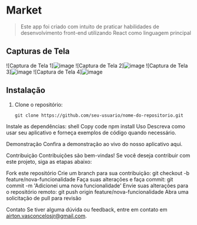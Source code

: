 # Market 

> Este app foi criado com intuito de praticar habilidades de desenvolvimento front-end utilizando React como linguagem principal

## Capturas de Tela

![Captura de Tela 1]![image](https://github.com/airtonvasconcelosjr/market/assets/101413097/9f13deae-01fe-46b8-b393-08916aa903e5)
![Captura de Tela 2]![image](https://github.com/airtonvasconcelosjr/market/assets/101413097/05386994-a242-431c-bdde-f4cff43809a1)
![Captura de Tela 3]![image](https://github.com/airtonvasconcelosjr/market/assets/101413097/3a2bfbb4-a8d2-4134-b943-739006ef1db7)
![Captura de Tela 4]![image](https://github.com/airtonvasconcelosjr/market/assets/101413097/27df8a19-a0d5-49e7-ada1-9f031e5d51d2)


## Instalação

1. Clone o repositório:
   ```shell
   git clone https://github.com/seu-usuario/nome-do-repositorio.git
Instale as dependências:
shell
Copy code
npm install
Uso
Descreva como usar seu aplicativo e forneça exemplos de código quando necessário.

Demonstração
Confira a demonstração ao vivo do nosso aplicativo aqui.

Contribuição
Contribuições são bem-vindas! Se você deseja contribuir com este projeto, siga as etapas abaixo:

Fork este repositório
Crie um branch para sua contribuição: git checkout -b feature/nova-funcionalidade
Faça suas alterações e faça commit: git commit -m 'Adicionei uma nova funcionalidade'
Envie suas alterações para o repositório remoto: git push origin feature/nova-funcionalidade
Abra uma solicitação de pull para revisão


Contato
Se tiver alguma dúvida ou feedback, entre em contato em airton.vasconcelosjr@gmail.com.
